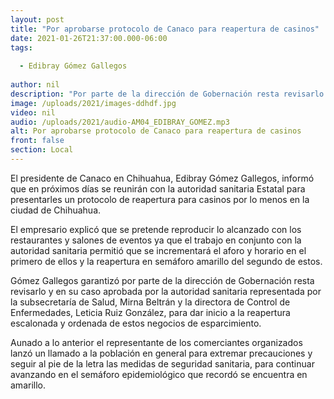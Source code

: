 ```yaml
---
layout: post
title: "Por aprobarse protocolo de Canaco para reapertura de casinos"
date: 2021-01-26T21:37:00.000-06:00
tags:
  
  - Edibray Gómez Gallegos
  
author: nil
description: "Por parte de la dirección de Gobernación resta revisarlo y en su caso aprobada por la autoridad sanitaria"
image: /uploads/2021/images-ddhdf.jpg
video: nil
audio: /uploads/2021/audio-AM04_EDIBRAY_GOMEZ.mp3
alt: Por aprobarse protocolo de Canaco para reapertura de casinos
front: false
section: Local
---
```


El presidente de Canaco en Chihuahua, Edibray Gómez Gallegos, informó que en próximos días se reunirán con la autoridad sanitaria Estatal para presentarles un protocolo de reapertura para casinos por lo menos en la ciudad de Chihuahua.

El empresario explicó que se pretende reproducir lo alcanzado con los restaurantes y salones de eventos ya que el trabajo en conjunto con la autoridad sanitaria permitió que se incrementará el aforo y horario en el primero de ellos y la reapertura en semáforo amarillo del segundo de estos.

Gómez Gallegos garantizó por parte de la dirección de Gobernación resta revisarlo y en su caso aprobada por la autoridad sanitaria representada por la subsecretaría de Salud, Mirna Beltrán y la directora de Control de Enfermedades, Leticia Ruiz González, para dar inicio a la reapertura escalonada y ordenada de estos negocios de esparcimiento.

Aunado a lo anterior el representante de los comerciantes organizados lanzó un llamado a la población en general para extremar precauciones y seguir al pie de la letra las medidas de seguridad sanitaria, para continuar avanzando en el semáforo epidemiológico que recordó se encuentra en amarillo.